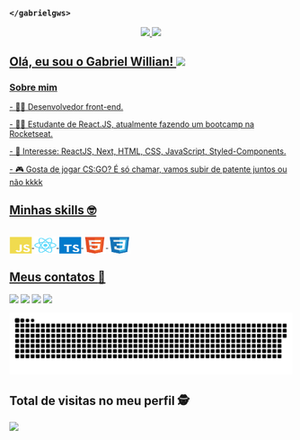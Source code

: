 ### `</gabrielgws>`

<div align="center">
  <a href="https://github.com/gabrielgws">
  <img height="180em" src="https://github-readme-stats.vercel.app/api/top-langs/?username=gabrielgws&layout=compact&langs_count=7&theme=tokyonight"/>
  <img height="180em" src="https://github-readme-stats.vercel.app/api?username=gabrielgws&show_icons=true&theme=tokyonight&include_all_commits=true&count_private=true"/>
</div>
  
## Olá, eu sou o Gabriel Willian! <img src="https://raw.githubusercontent.com/iampavangandhi/iampavangandhi/master/gifs/Hi.gif" width="30px"></h2>

### Sobre mim
<div style="display: inline_block">
<p> - 👨‍💻 Desenvolvedor front-end. </p>
<p> - 👨‍🎓 Estudante de React.JS, atualmente fazendo um bootcamp na Rocketseat. </p>
<p> - 🎯 Interesse: ReactJS, Next, HTML, CSS, JavaScript, Styled-Components. </p>
<p> - 🎮 Gosta de jogar CS:GO? É só chamar, vamos subir de patente juntos ou não kkkk </p>
</div>

## Minhas skills :nerd_face:  
<div style="display: inline_block"><br>
  <img align="center" alt="Js" height="30" width="40" src="https://raw.githubusercontent.com/devicons/devicon/master/icons/javascript/javascript-plain.svg">
  <img align="center" alt="React" height="30" width="40" src="https://raw.githubusercontent.com/devicons/devicon/master/icons/react/react-original.svg">
  <img align="center" alt="Ts" height="30" width="40" src="https://raw.githubusercontent.com/devicons/devicon/master/icons/typescript/typescript-plain.svg">
  <img align="center" alt="HTML" height="30" width="40" src="https://raw.githubusercontent.com/devicons/devicon/master/icons/html5/html5-original.svg">
  <img align="center" alt="CSS" height="30" width="40" src="https://raw.githubusercontent.com/devicons/devicon/master/icons/css3/css3-original.svg">
</div>
  
  ##
  
  ## Meus contatos :iphone:  
  <div> 
  <a href="https://www.linkedin.com/in/gabriel-willian-63a21b100/" target="_blank"><img src="https://img.shields.io/badge/-LinkedIn-%230077B5?style=for-the-badge&logo=linkedin&logoColor=white" target="_blank"></a> 
  <a href="https://instagram.com/gabrielgws" target="_blank"><img src="https://img.shields.io/badge/-Instagram-%23E4405F?style=for-the-badge&logo=instagram&logoColor=white" target="_blank"></a>
  <a href = "mailto:gabrielgws10@gmail.com"><img src="https://img.shields.io/badge/-Gmail-%23333?style=for-the-badge&logo=gmail&logoColor=white" target="_blank"></a>
  <a href = "https://mywhats.net/gabrielgws"><img src="https://img.shields.io/badge/WhatsApp-25D366?style=for-the-badge&logo=whatsapp&logoColor=white" target="_blank"></a>  
 
  ![Snake animation](https://github.com/gabrielgws/gabrielgws/blob/output/github-contribution-grid-snake.svg)
 
</div>

 ## Total de visitas no meu perfil :detective: <br>
 <p style="display: inline_block"> 
   <img alingn="center" src="https://profile-counter.glitch.me/gabrielgws/count.svg" />
 </p>
